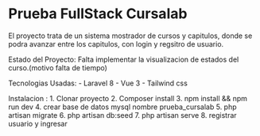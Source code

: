 # Prueba FullStack Cursalab 

El proyecto trata de un sistema mostrador de cursos y capitulos, donde se podra avanzar entre los capitulos,
con login y regsitro de usuario.

Estado del Proyecto: Falta implementar la visualizacion de estados del curso.(motivo falta de tiempo)

Tecnologias Usadas:
    - Laravel 8
    - Vue 3
    - Tailwind css

Instalacion :
    1.  Clonar proyecto
    2.  Composer install
    3.  npm install && npm run dev
    4.  crear base de datos mysql nombre prueba_cursalab
    5.  php artisan migrate
    6.  php artisan db:seed
    7.  php artisan serve
    8.  registrar usuario y ingresar 
